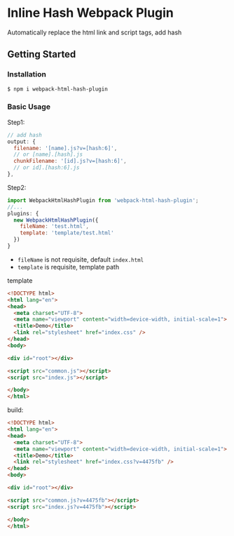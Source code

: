 # Inline Hash Webpack Plugin
Automatically replace the html link and script tags, add hash

## Getting Started

### Installation

```bash
$ npm i webpack-html-hash-plugin
```

### Basic Usage



Step1:
```javascript
// add hash
output: {
  filename: '[name].js?v=[hash:6]',
  // or [name].[hash].js
  chunkFilename: '[id].js?v=[hash:6]',
  // or id].[hash:6].js
},

```

Step2:
```javascript
import WebpackHtmlHashPlugin from 'webpack-html-hash-plugin';
//...
plugins: {
  new WebpackHtmlHashPlugin({
    fileName: 'test.html',
    template: 'template/test.html'
  })
}

```
* `fileName` is not requisite, default `index.html`  
* `template` is requisite, template path  

template
```html
<!DOCTYPE html>
<html lang="en">
<head>
  <meta charset="UTF-8">
  <meta name="viewport" content="width=device-width, initial-scale=1">
  <title>Demo</title>
  <link rel="stylesheet" href="index.css" />
</head>
<body>

<div id="root"></div>

<script src="common.js"></script>
<script src="index.js"></script>

</body>
</html>
```

build:
```html
<!DOCTYPE html>
<html lang="en">
<head>
  <meta charset="UTF-8">
  <meta name="viewport" content="width=device-width, initial-scale=1">
  <title>Demo</title>
  <link rel="stylesheet" href="index.css?v=4475fb" />
</head>
<body>

<div id="root"></div>

<script src="common.js?v=4475fb"></script>
<script src="index.js?v=4475fb"></script>

</body>
</html>
```
